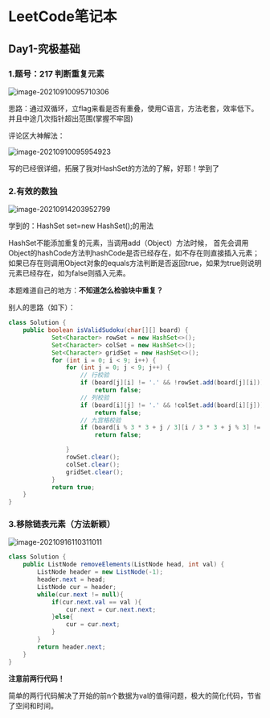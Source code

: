 # LeetCode笔记本

## Day1-究极基础

### 1.题号：217 判断重复元素

![image-20210910095710306](../public/assets/img/image-20210910095710306.png)

思路：通过双循环，立flag来看是否有重叠，使用C语言，方法老套，效率低下。并且中途几次指针超出范围(掌握不牢固)

评论区大神解法：

![image-20210910095954923](../public/assets/img/image-20210910095954923.png)

写的已经很详细，拓展了我对HashSet的方法的了解，好耶！学到了

### 2.有效的数独

![image-20210914203952799](../public/assets/img/image-20210914203952799.png)

学到的：HashSet<Integer> set=new HashSet<Integer>();的用法

HashSet不能添加重复的元素，当调用add（Object）方法时候，
首先会调用Object的hashCode方法判hashCode是否已经存在，如不存在则直接插入元素；
如果已存在则调用Object对象的equals方法判断是否返回true，如果为true则说明元素已经存在，如为false则插入元素。

本题难道自己的地方：**不知道怎么检验块中重复？**

别人的思路（如下）：

```Java
class Solution {
    public boolean isValidSudoku(char[][] board) {
            Set<Character> rowSet = new HashSet<>();
            Set<Character> colSet = new HashSet<>();
            Set<Character> gridSet = new HashSet<>();
            for (int i = 0; i < 9; i++) {
                for (int j = 0; j < 9; j++) {
                    // 行校验
                    if (board[j][i] != '.' && !rowSet.add(board[j][i]))
                        return false;
                    // 列校验
                    if (board[i][j] != '.' && !colSet.add(board[i][j]))
                        return false;
                    // 九宫格校验
                    if (board[i % 3 * 3 + j / 3][i / 3 * 3 + j % 3] != '.' && !gridSet.add(board[i % 3 * 3 + j / 3][i / 3 * 3 + j % 3]))
                        return false;

                }
                rowSet.clear();
                colSet.clear();
                gridSet.clear();
            }
            return true;
    }
}
```

### 3.移除链表元素（方法新颖）

![image-20210916110311011](../public/assets/img/image-20210916110311011.png)

```java
class Solution {
    public ListNode removeElements(ListNode head, int val) {
        ListNode header = new ListNode(-1);
        header.next = head;
        ListNode cur = header;
        while(cur.next != null){
            if(cur.next.val == val ){
                cur.next = cur.next.next;
            }else{
                cur = cur.next;
            }
        }
        return header.next;
    }
}
```

**注意前两行代码！**

简单的两行代码解决了开始的前n个数据为val的值得问题，极大的简化代码，节省了空间和时间。
